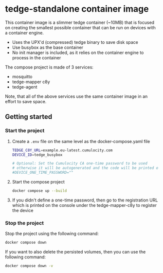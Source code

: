 # tedge-standalone container image

This container image is a slimmer tedge container (~10MB) that is focused on creating the smallest possible container that can be run on devices with a container engine.

* Uses the UPX'd (compressed) tedge binary to save disk space
* Use busybox as the base container
* No init manager is included, as it relies on the container engine to process in the container

The compose project is made of 3 services:

* mosquitto
* tedge-mapper c8y
* tedge-agent

Note, that all of the above services use the same container image in an effort to save space.

## Getting started

### Start the project

1. Create a `.env` file on the same level as the docker-compose.yaml file

    ```sh
    TEDGE_C8Y_URL=example.eu-latest.cumulocity.com
    DEVICE_ID=tedge_busybox

    # Optional: Set the Cumulocity CA one-time password to be used
    # otherwise it will be autogenerated and the code will be printed on the console
    #DEVICE_ONE_TIME_PASSWORD=""
    ```

1. Start the compose project

    ```sh
    docker compose up --build
    ```

1. If you didn't define a one-time password, then go to the registration URL which is printed on the console under the tedge-mapper-c8y to register the device

### Stop the project

Stop the project using the following command:

```sh
docker compose down
```

If you want to also delete the persisted volumes, then you can use the following command:

```sh
docker compose down -v
```
